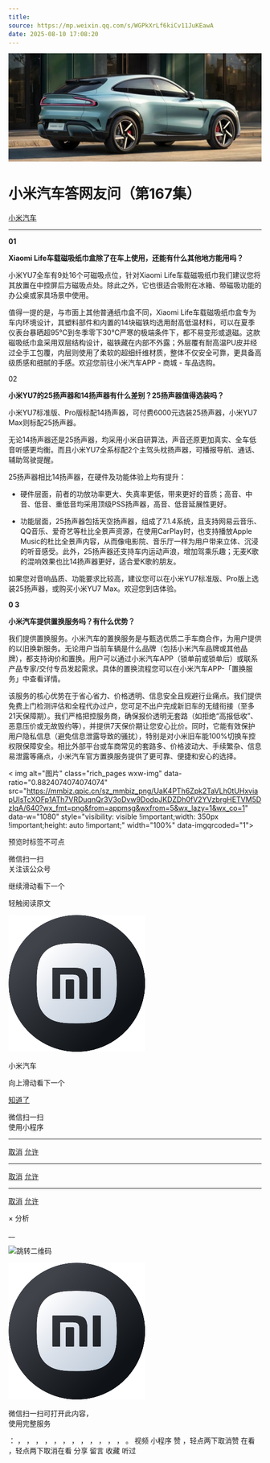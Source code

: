 ```yaml
---
title: 
source: https://mp.weixin.qq.com/s/WGPkXrLf6kiCv11JuKEawA
date: 2025-08-10 17:08:20
---
```


![cover_image](images/img_a1acf087.jpg)


#  小米汽车答网友问（第167集）


[ 小米汽车 ](<javascript:void\(0\);>)

______

**01**

**Xiaomi Life车载磁吸纸巾盒除了在车上使用，还能有什么其他地方能用吗？**

小米YU7全车有9处16个可磁吸点位，针对Xiaomi Life车载磁吸纸巾我们建议您将其放置在中控屏后方磁吸点处。除此之外，它也很适合吸附在冰箱、带磁吸功能的办公桌或家具场景中使用。

值得一提的是，与市面上其他普通纸巾盒不同，Xiaomi Life车载磁吸纸巾盒专为车内环境设计，其塑料部件和内置的14块磁铁均选用耐高低温材料，可以在夏季仪表台暴晒超95℃到冬季零下30℃严寒的极端条件下，都不易变形或退磁。这款磁吸纸巾盒采用双层结构设计，磁铁藏在内部不外露；外层覆有耐高温PU皮并经过全手工包覆，内层则使用了柔软的超细纤维材质，整体不仅安全可靠，更具备高级质感和细腻的手感。欢迎您前往小米汽车APP - 商城 - 车品选购。

02

**小米YU7的25扬声器和14扬声器有什么差别？25扬声器值得选装吗？**

小米YU7标准版、Pro版标配14扬声器，可付费6000元选装25扬声器，小米YU7 Max则标配25扬声器。

无论14扬声器还是25扬声器，均采用小米自研算法，声音还原更加真实、全车低音听感更均衡。而且小米YU7全系标配2个主驾头枕扬声器，可播报导航、通话、辅助驾驶提醒。

25扬声器相比14扬声器，在硬件及功能体验上均有提升：

  * 硬件层面，前者的功放功率更大、失真率更低，带来更好的音质；高音、中音、低音、重低音均采用顶级PSS扬声器，高音、低音延展性更好。

  * 功能层面，25扬声器包括天空扬声器，组成了7.1.4系统，且支持网易云音乐、QQ音乐、爱奇艺等杜比全景声资源，在使用CarPlay时，也支持播放Apple Music的杜比全景声内容，从而像电影院、音乐厅一样为用户带来立体、沉浸的听音感受。此外，25扬声器还支持车内运动声浪，增加驾乘乐趣；无麦K歌的混响效果也比14扬声器更好，适合爱K歌的朋友。

如果您对音响品质、功能要求比较高，建议您可以在小米YU7标准版、Pro版上选装25扬声器，或购买小米YU7 Max。欢迎您到店体验。

**0 3**

**小米汽车提供置换服务吗？有什么优势？**

我们提供置换服务。小米汽车的置换服务是与甄选优质二手车商合作，为用户提供的以旧换新服务。无论用户当前车辆是什么品牌（包括小米汽车品牌或其他品牌），都支持询价和置换。用户可以通过小米汽车APP（锁单前或锁单后）或联系产品专家/交付专员发起需求。具体的置换流程您可以在小米汽车APP-「置换服务」中查看详情。

该服务的核心优势在于省心省力、价格透明、信息安全且规避行业痛点。我们提供免费上门检测评估和全程代办过户，您可足不出户完成新旧车的无缝衔接（至多21天保障期）。我们严格把控服务商，确保报价透明无套路（如拒绝“高报低收”、恶意压价或无故毁约等），并提供7天保价期让您安心比价。同时，它能有效保护用户隐私信息（避免信息泄露导致的骚扰），特别是对小米旧车能100%切换车控权限保障安全。相比外部平台或车商常见的套路多、价格波动大、手续繁杂、信息易泄露等痛点，小米汽车官方置换服务提供了更可靠、便捷和安心的选择。

  

  

  

< img alt="图片" class="rich_pages wxw-img" data-ratio="0.8824074074074074" src="https://mmbiz.qpic.cn/sz_mmbiz_png/UaK4PTh6Zpk2TaVLh0tUHxviapUIsTcXOFp1ATh7VRDuqnQr3V3oDvw9DodpJKDZDh0fV2YVzbrgHETVM5DzIqA/640?wx_fmt=png&from=appmsg&wxfrom=5&wx_lazy=1&wx_co=1" data-w="1080" style="visibility: visible !important;width: 350px !important;height: auto !important;" width="100%" data-imgqrcoded="1">[](<>)

预览时标签不可点

微信扫一扫  
关注该公众号

继续滑动看下一个

轻触阅读原文

![img_97d833da.jpg](images/img_97d833da.jpg)

小米汽车 

向上滑动看下一个

[知道了](<javascript:;>)

微信扫一扫  
使用小程序

****

[取消](<javascript:void\(0\);>) [允许](<javascript:void\(0\);>)

****

[取消](<javascript:void\(0\);>) [允许](<javascript:void\(0\);>)

****

[取消](<javascript:void\(0\);>) [允许](<javascript:void\(0\);>)

× 分析

__

![跳转二维码]()

![作者头像](images/img_97d833da.jpg)

微信扫一扫可打开此内容，  
使用完整服务

： ， ， ， ， ， ， ， ， ， ， ， ， 。 视频 小程序 赞 ，轻点两下取消赞 在看 ，轻点两下取消在看 分享 留言 收藏 听过